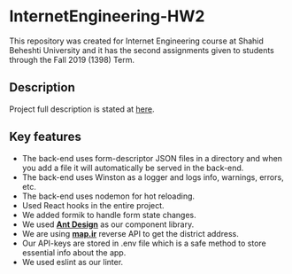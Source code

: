 # InternetEngineering-HW2

This repository was created for Internet Engineering course at Shahid Beheshti University and it has the second assignments given to students through the Fall 2019 (1398) Term.

## Description

Project full description is stated at [here](https://github.com/sehsanm/sbu-ieng-98/tree/master/HW2).

## Key features

- The back-end uses form-descriptor JSON files in a directory and when you add a file it will automatically be served in the back-end.
- The back-end uses Winston as a logger and logs info, warnings, errors, etc.
- The back-end uses nodemon for hot reloading.
- Used React hooks in the entire project.
- We added formik to handle form state changes.
- We used **[Ant Design](https://ant.design/)** as our component library.
- We are using **[map.ir](https://map.ir/)** reverse API to get the district address.
- Our API-keys are stored in .env file which is a safe method to store essential info about the app.
- We used eslint as our linter.
